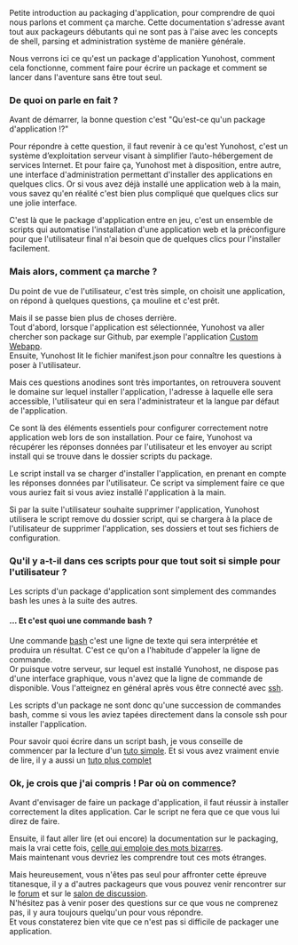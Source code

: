 Petite introduction au packaging d'application, pour comprendre de quoi nous parlons et comment ça marche.
Cette documentation s'adresse avant tout aux packageurs débutants qui ne sont pas à l'aise avec les concepts de shell, parsing et administration système de manière générale.

Nous verrons ici ce qu'est un package d'application Yunohost, comment cela fonctionne, comment faire pour écrire un package et comment se lancer dans l'aventure sans être tout seul.

### De quoi on parle en fait ?

Avant de démarrer, la bonne question c'est "Qu'est-ce qu'un package d'application !?"

Pour répondre à cette question, il faut revenir à ce qu'est Yunohost, c'est un système d’exploitation serveur visant à simplifier l’auto-hébergement de services Internet. Et pour faire ça, Yunohost met à disposition, entre autre, une interface d'administration permettant d'installer des applications en quelques clics.
Or si vous avez déjà installé une application web à la main, vous savez qu'en réalité c'est bien plus compliqué que quelques clics sur une jolie interface.

C'est là que le package d'application entre en jeu, c'est un ensemble de scripts qui automatise l'installation d'une application web et la préconfigure pour que l'utilisateur final n'ai besoin que de quelques clics pour l'installer facilement.

### Mais alors, comment ça marche ?

Du point de vue de l'utilisateur, c'est très simple, on choisit une application, on répond à quelques questions, ça mouline et c'est prêt.

Mais il se passe bien plus de choses derrière.  
Tout d'abord, lorsque l'application est sélectionnée, Yunohost va aller chercher son package sur Github, par exemple l'application [Custom Webapp](https://github.com/YunoHost-Apps/my_webapp_ynh).  
Ensuite, Yunohost lit le fichier manifest.json pour connaître les questions à poser à l'utilisateur.

Mais ces questions anodines sont très importantes, on retrouvera souvent le domaine sur lequel installer l'application, l'adresse à laquelle elle sera accessible, l'utilisateur qui en sera l'administrateur et la langue par défaut de l'application.

Ce sont là des éléments essentiels pour configurer correctement notre application web lors de son installation. Pour ce faire, Yunohost va récupérer les réponses données par l'utilisateur et les envoyer au script install qui se trouve dans le dossier scripts du package.

Le script install va se charger d'installer l'application, en prenant en compte les réponses données par l'utilisateur. Ce script va simplement faire ce que vous auriez fait si vous aviez installé l'application à la main.

Si par la suite l'utilisateur souhaite supprimer l'application, Yunohost utilisera le script remove du dossier script, qui se chargera à la place de l'utilisateur de supprimer l'application, ses dossiers et tout ses fichiers de configuration.

### Qu'il y a-t-il dans ces scripts pour que tout soit si simple pour l'utilisateur ?

Les scripts d'un package d'application sont simplement des commandes bash les unes à la suite des autres.

#### ... Et c'est quoi une commande bash ?

Une commande [bash](https://fr.wikipedia.org/wiki/Bourne-Again_shell) c'est une ligne de texte qui sera interprétée et produira un résultat. C'est ce qu'on a l'habitude d'appeler la ligne de commande.  
Or puisque votre serveur, sur lequel est installé Yunohost, ne dispose pas d'une interface graphique, vous n'avez que la ligne de commande de disponible. Vous l'atteignez en général après vous être connecté avec [ssh](/ssh_fr).

Les scripts d'un package ne sont donc qu'une succession de commandes bash, comme si vous les aviez tapées directement dans la console ssh pour installer l'application.

Pour savoir quoi écrire dans un script bash, je vous conseille de commencer par la lecture d'un [tuto simple](https://debian-facile.org/doc:programmation:shells:debuter-avec-les-scripts-shell-bash). Et si vous avez vraiment envie de lire, il y a aussi un [tuto plus complet](http://aral.iut-rodez.fr/fr/sanchis/enseignement/bash/index.html)

### Ok, je crois que j'ai compris ! Par où on commence?

Avant d'envisager de faire un package d'application, il faut réussir à installer correctement la dites application. Car le script ne fera que ce que vous lui direz de faire.

Ensuite, il faut aller lire (et oui encore) la documentation sur le packaging, mais la vrai cette fois, [celle qui emploie des mots bizarres](/packaging_apps_fr).  
Mais maintenant vous devriez les comprendre tout ces mots étranges.

Mais heureusement, vous n'êtes pas seul pour affronter cette épreuve titanesque, il y a d'autres packageurs que vous pouvez venir rencontrer sur le [forum](https://forum.yunohost.org/c/apps-packaging) et sur le [salon de discussion](xmpp:apps@conference.yunohost.org?join).  
N'hésitez pas à venir poser des questions sur ce que vous ne comprenez pas, il y aura toujours quelqu'un pour vous répondre.  
Et vous constaterez bien vite que ce n'est pas si difficile de packager une application.
